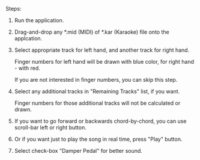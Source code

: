 Steps:

1. Run the application.

2. Drag-and-drop any *.mid (MIDI) of *.kar (Karaoke) file onto the applcation.

3. Select appropriate track for left hand, and another track for right hand.

   Finger numbers for left hand will be drawn with blue color, for right hand - with red.

   If you are not interested in finger numbers, you can skip this step.

4. Select any additional tracks in "Remaining Tracks" list, if you want.

   Finger numbers for those additional tracks will not be calculated or drawn.

5. If you want to go forward or backwards chord-by-chord, you can use scroll-bar left or right button.

6. Or if you want just to play the song in real time, press "Play" button.

7. Select check-box "Damper Pedal" for better sound.

